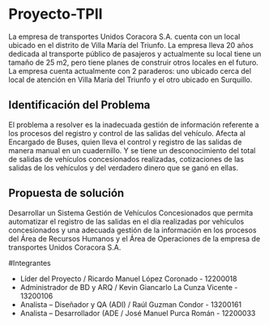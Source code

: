 # Proyecto-TPII
La empresa de transportes Unidos Coracora S.A. cuenta con un local ubicado  en el distrito de Villa María del Triunfo. La empresa lleva 20 años dedicada al  transporte público de pasajeros y actualmente su local tiene un tamaño de 25  m2, pero tiene planes de construir otros locales en el futuro. La empresa cuenta  actualmente con 2 paraderos: uno ubicado cerca del local de atención en Villa  María del Triunfo y el otro ubicado en Surquillo.

## Identificación del Problema 

El problema a resolver es la inadecuada gestión de información referente a los
procesos del registro y control de las salidas del vehículo. Afecta al Encargado
de Buses, quien lleva el control y registro de las salidas de manera manual en
un cuadernillo. Y se tiene un desconocimiento del total de salidas de vehículos
concesionados realizadas, cotizaciones de las salidas de los vehículos y del
verdadero dinero que se ganó en ellas.

## Propuesta de solución

Desarrollar un Sistema Gestión de Vehículos Concesionados que permita
automatizar el registro de las salidas en el día realizadas por vehículos
concesionados y una adecuada gestión de la información en los procesos del
Área de Recursos Humanos y el Área de Operaciones de la empresa de
transportes Unidos Coracora S.A.

#Integrantes
- Líder del Proyecto / Ricardo Manuel López Coronado - 12200018
- Administrador de BD y ARQ / Kevin Giancarlo La Cunza Vicente - 13200106
- Analista – Diseñador y QA (ADI) / Raúl Guzman Condor - 13200161
- Analista – Desarrollador (ADE / José Manuel Purca Román - 12200033
